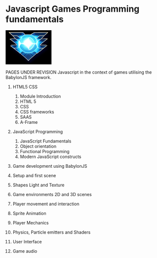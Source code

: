 # Javascript Games Programming fundamentals

![logo](JGF_badge.png) 

PAGES UNDER REVISION
Javascript in the context of games utilising the BabylonJS framework.

1. HTML5 CSS
   1. Module Introduction
   2. HTML 5
   3. CSS
   4. CSS frameworks
   5. SAAS
   6. A-Frame

2. JavaScript Programming
   1.  JavaScript Fundamentals
   2.  Object orientation
   3.  Functional Programming
   4.  Modern JavaScript constructs


3.	Game development using BabylonJS
   
   1.  Setup and first scene 
   2.  Shapes Light and Texture
   3.  Game environments 2D and 3D scenes
   4.  Player movement and interaction
   5.  Sprite Animation
   6.  Player Mechanics
   7.  Physics, Particle emitters and Shaders
   8.  User Interface
   9.  Game audio


